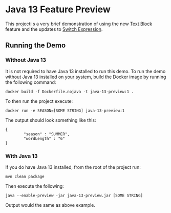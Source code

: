 # Java 13 Feature Preview

This projecti s a very brief demonstration of using the new [Text Block](https://openjdk.java.net/jeps/355) feature and the updates to [Switch Expression](https://openjdk.java.net/jeps/354). 

## Running the Demo

### Without Java 13 

It is not required to have Java 13 installed to run this demo. To run the demo without Java 13 installed on your system, build the Docker image by running the following command: 

```
docker build -f Dockerfile.nojava -t java-13-preview:1 .
```

To then run the project execute:

```
docker run -e SEASON=[SOME STRING] java-13-preview:1
```

The output should look something like this:

```
{
        "season" : "SUMMER",
        "wordLength" : "6"
}
```

### With Java 13

If you do have Java 13 installed, from the root of the project run:

```
mvn clean package
```

Then execute the following:

```
java --enable-preview -jar java-13-preview.jar [SOME STRING]
```

Output would the same as above example. 